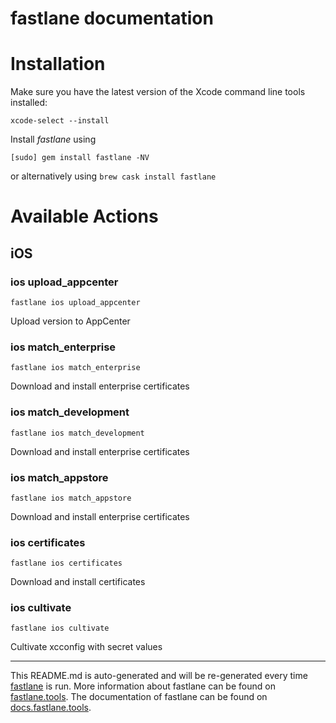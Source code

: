 fastlane documentation
================
# Installation

Make sure you have the latest version of the Xcode command line tools installed:

```
xcode-select --install
```

Install _fastlane_ using
```
[sudo] gem install fastlane -NV
```
or alternatively using `brew cask install fastlane`

# Available Actions
## iOS
### ios upload_appcenter
```
fastlane ios upload_appcenter
```
Upload version to AppCenter
### ios match_enterprise
```
fastlane ios match_enterprise
```
Download and install enterprise certificates
### ios match_development
```
fastlane ios match_development
```
Download and install enterprise certificates
### ios match_appstore
```
fastlane ios match_appstore
```
Download and install enterprise certificates
### ios certificates
```
fastlane ios certificates
```
Download and install certificates
### ios cultivate
```
fastlane ios cultivate
```
Cultivate xcconfig with secret values

----

This README.md is auto-generated and will be re-generated every time [fastlane](https://fastlane.tools) is run.
More information about fastlane can be found on [fastlane.tools](https://fastlane.tools).
The documentation of fastlane can be found on [docs.fastlane.tools](https://docs.fastlane.tools).
